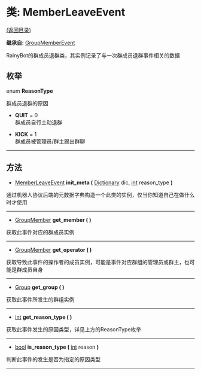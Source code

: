# 类: MemberLeaveEvent  
[(返回目录)](README.md)  
  
**继承自:** [GroupMemberEvent](GroupMemberEvent.md)  
  
RainyBot的群成员退群类，其实例记录了与一次群成员退群事件相关的数据  
  
## 枚举  
  
enum **ReasonType**  
  
群成员退群的原因  
  
- **QUIT** = 0  
群成员自行主动退群  
  
- **KICK** = 1  
群成员被管理员/群主踢出群聊  
  
---  
  
## 方法 
  
- [MemberLeaveEvent](MemberLeaveEvent.md) **init_meta (** [Dictionary](https://docs.godotengine.org/en/latest/classes/class_dictionary.html) dic, [int](https://docs.godotengine.org/en/latest/classes/class_int.html) reason_type **)**  
  
通过机器人协议后端的元数据字典构造一个此类的实例，仅当你知道自己在做什么时才使用  
  
---  
  
- [GroupMember](GroupMember.md) **get_member ( )**  
  
获取此事件对应的群成员实例  
  
---  
  
- [GroupMember](GroupMember.md) **get_operator ( )**  
  
获取导致此事件的操作者的成员实例，可能是事件对应群组的管理员或群主，也可能是群成员自身  
  
---  
  
- [Group](Group.md) **get_group ( )**  
  
获取此事件所发生的群组实例  
  
---  
  
- [int](https://docs.godotengine.org/en/latest/classes/class_int.html) **get_reason_type ( )**  
  
获取此事件发生的原因类型，详见上方的ReasonType枚举  
  
---  
  
- [bool](https://docs.godotengine.org/en/latest/classes/class_bool.html) **is_reason_type (** [int](https://docs.godotengine.org/en/latest/classes/class_int.html) reason **)**  
  
判断此事件的发生是否为指定的原因类型  
  
---  
  

